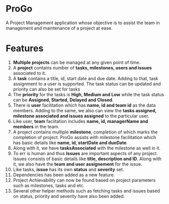 # ProGo
A Project Management application whose objective is to assist the team in management and maintenance of a project at ease. 

# Features
1. **Multiple projects** can be managed at any given point of time. 
2. A **project** contains number of **tasks, milestones, users and issues** associated to it. 
3. A **task** contains a title, id, start date and due date. Adding to that, task assignment to a user is supported. The task status can be updated and priority can also be set for tasks
4. The **priority** for the tasks is **High, Medium and Low** while the task status can be **Assigned, Started, Delayed and Closed**. 
5. There is **user** facilitation which has **name, id and team id** as the data members. Adding to the same, we also can view the **tasks assigned, milestone associated and issues assigned** to the particular user. 
6. Like user, **team** faciitation includes **name, id, managerName and members** in the team. 
7. A project contains multiple **milestone**, completion of which marks the completion of project. ProGo assists with milestone facilitation which has basic details like **name, id, startDate and dueDate**. 
8. Along with it, we have **tasksAssociated** with the milestone as well in it. 
9. To err is human and thus **Issues** are important aspects of any project. Issues consists of basic details like **title, description and ID**. Along with it, we also have the **team and user assignement** for the issue. 
10. Like tasks, **issue** has its own **status** and **severity** set. 
11. Dependencies has been added as a new feature. 
12. Project Achievability can now be found based on project parameters such as milestones, tasks and etc. 
13. Several other helper methods such as fetching tasks and issues based on status, priority and severity have also been added.
